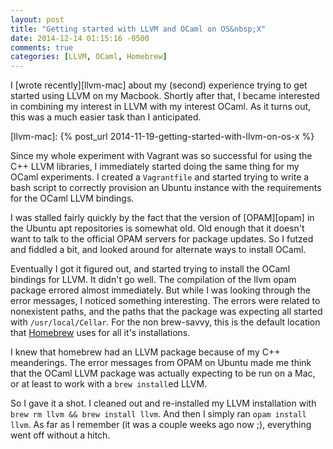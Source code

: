 ```yaml
---
layout: post
title: "Getting started with LLVM and OCaml on OS&nbsp;X"
date: 2014-12-14 01:15:16 -0500
comments: true
categories: [LLVM, OCaml, Homebrew]
---
```


I [wrote recently][llvm-mac] about my (second) experience trying to
get started using LLVM on my Macbook. Shortly after that, I became
interested in combining my interest in LLVM with my interest OCaml. As
it turns out, this was a much easier task than I anticipated.

[llvm-mac]: {% post_url 2014-11-19-getting-started-with-llvm-on-os-x %}

<!--more-->

Since my whole experiment with Vagrant was so successful for using
the C++ LLVM libraries, I immediately started doing the same thing for
my OCaml experiments. I created a `Vagrantfile` and started trying to
write a bash script to correctly provision an Ubuntu instance with the
requirements for the OCaml LLVM bindings.

I was stalled fairly quickly by the fact that the version of
[OPAM][opam] in the Ubuntu apt repositories is somewhat old.  Old
enough that it doesn't want to talk to the official OPAM servers for
package updates. So I futzed and fiddled a bit, and looked around for
alternate ways to install OCaml.

Eventually I got it figured out, and started trying to install the
OCaml bindings for LLVM. It didn't go well. The compilation of the
llvm opam package errored almost immediately. But while I was looking
through the error messages, I noticed something interesting. The
errors were related to nonexistent paths, and the paths that the
package was expecting all started with `/usr/local/Cellar`. For the
non brew-savvy, this is the default location that [Homebrew][brew]
uses for all it's installations.

[brew]: http://brew.sh/

I knew that homebrew had an LLVM package because of my C++
meanderings. The error messages from OPAM on Ubuntu made me think that
the OCaml LLVM package was actually expecting to be run on a Mac, or
at least to work with a `brew install`ed LLVM.

So I gave it a shot. I cleaned out and re-installed my LLVM installation
with `brew rm llvm && brew install llvm`. And then I simply ran `opam
install llvm`. As far as I remember (it was a couple weeks ago now ;),
everything went off without a hitch.
